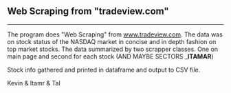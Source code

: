 ## Web Scraping from "tradeview.com" 
------------

 
The program does "Web Scraping" from www.tradeview.com.
The data was on stock status of the NASDAQ market in concise
and in depth fashion on top market stocks.
The data summarized by two scrapper classes.
One on main page and second for each stock 
(AND MAYBE SECTORS ___ITAMAR__)

Stock info gathered and printed in dataframe 
and output to CSV file.

Kevin & Itamr & Tal
